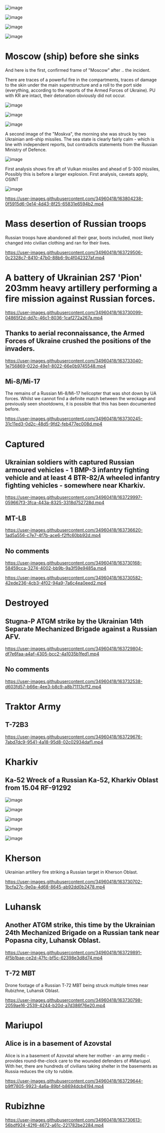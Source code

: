 ![image](https://user-images.githubusercontent.com/34960418/163731303-85e067f0-5f07-434b-b904-5ca1a19d7b69.png)

![image](https://user-images.githubusercontent.com/34960418/163731061-ecff043c-c5d2-4f67-848a-f46356171214.png)

![image](https://user-images.githubusercontent.com/34960418/163731389-e6cc68b0-89f1-4473-9675-303e6f022090.png)

![image](https://user-images.githubusercontent.com/34960418/163734391-afd976ca-f669-41f3-8cc6-ea4eb06114ad.png)


# Moscow (ship) before she sinks

And here is the first, confirmed frame of "Moscow" after .. the incident.

There are traces of a powerful fire in the compartments, traces of damage to the skin under the main superstructure and a roll to the port side (everything, according to the reports of the Armed Forces of Ukraine). PU with KR are intact, their detonation obviously did not occur.

![image](https://user-images.githubusercontent.com/34960418/163734485-7097a542-19a5-4d91-a5e5-5ce0b60f1f94.png)

![image](https://user-images.githubusercontent.com/34960418/163804647-9441f3aa-5d91-48af-9f45-572ea2dcfcda.png)

![image](https://user-images.githubusercontent.com/34960418/163804806-c5fcf3e2-6b1c-4de8-83d2-040471882495.png)


A second image of the "Moskva", the morning she was struck by two Ukrainian anti-ship missiles. The sea state is clearly fairly calm - which is line with independent reports, but contradicts statements from the Russian Ministry of Defence.

![image](https://user-images.githubusercontent.com/34960418/163734930-cb79b8d9-9bc1-41f5-bf8e-6f27e1baf0ef.png)


First analysis shows fire aft of Vulkan missiles and ahead of S-300 missiles, Possibly this is before a larger explosion. First analysis, caveats apply, OSINT

![image](https://user-images.githubusercontent.com/34960418/163804204-7c1c58f8-8763-4e7f-a45a-fc10a8423631.png)


https://user-images.githubusercontent.com/34960418/163804238-0f5915d6-0e14-4d43-8f25-65831e6594b2.mp4



# Mass desertion of Russian troops 

Russian troops have abandoned all their gear, boots included, most likely changed into civilian clothing and ran for their lives.

https://user-images.githubusercontent.com/34960418/163729506-0c2328c7-8410-47b0-88b6-9c4f042327af.mp4


# A battery of Ukrainian 2S7 'Pion' 203mm heavy artillery performing a fire mission against Russian forces.

https://user-images.githubusercontent.com/34960418/163730099-04865f2d-dd7c-46c1-8036-1caf272a267a.mp4


## Thanks to aerial reconnaissance, the Armed Forces of Ukraine crushed the positions of the invaders.

https://user-images.githubusercontent.com/34960418/163733040-1e756869-022d-49e1-8022-66e0b9745548.mp4


## Mi-8/Mi-17

The remains of a Russian Mi-8/Mi-17 helicopter that was shot down by UA forces. Whilst we cannot find a definite match between the wreckage and previously seen shootdowns, it is possible that this has been documented before.

https://user-images.githubusercontent.com/34960418/163730245-31c11ed3-0d2c-48d5-9fd2-feb477ec008d.mp4


# Captured

## Ukrainian soldiers with captured Russian armoured vehicles - 1 BMP-3 infantry fighting vehicle and at least 4 BTR-82/A wheeled infantry fighting vehicles - somewhere near Kharkiv.

https://user-images.githubusercontent.com/34960418/163729997-059667f3-3fca-443a-8325-3318d752728d.mp4


## MT-LB

https://user-images.githubusercontent.com/34960418/163736620-1ad5a556-c7e7-4f7b-ace6-f2ffc60bb92d.mp4


## No comments

https://user-images.githubusercontent.com/34960418/163730168-58459cca-3274-4002-bb9b-9a3f59e9485a.mp4

https://user-images.githubusercontent.com/34960418/163730582-42ede236-4cb3-4f02-94a9-7a6c4ea0eed2.mp4


# Destroyed

## Stugna-P ATGM strike by the Ukrainian 14th Separate Mechanized Brigade against a Russian AFV.

https://user-images.githubusercontent.com/34960418/163729804-df7e6faa-a4af-4305-bcc2-4a1035b1fed1.mp4


## No comments

https://user-images.githubusercontent.com/34960418/163732538-d603fd57-b66e-4ee3-b8c9-a8b71113cff2.mp4




# Traktor Army

## T-72B3

https://user-images.githubusercontent.com/34960418/163729676-7abd7dc9-9541-4a18-95d8-02c02934daf1.mp4


# Kharkiv

## Ka-52 Wreck of a Russian Ka-52, Kharkiv Oblast from 15.04 RF-91292

![image](https://user-images.githubusercontent.com/34960418/163729376-7c0db4f1-a051-43a8-850d-70db21b0ba58.png)

![image](https://user-images.githubusercontent.com/34960418/163729380-772c6732-5486-4760-9198-56e726d0adb7.png)

![image](https://user-images.githubusercontent.com/34960418/163732452-e4300317-2e19-4821-9e1c-2d144371eeb7.png)

![image](https://user-images.githubusercontent.com/34960418/163732431-da0c62a5-84ae-4a1b-9b64-461c61b03d49.png)

![image](https://user-images.githubusercontent.com/34960418/163732435-4eb3e345-6ebd-4457-a03e-1cf3e6b7ce3f.png)




# Kherson

Ukrainian artillery fire striking a Russian target in Kherson Oblast.

https://user-images.githubusercontent.com/34960418/163730702-1bcfa27c-9e0a-4d68-8645-ab92dd0b2478.mp4


# Luhansk

## Another ATGM strike, this time by the Ukrainian 24th Mechanized Brigade on a Russian tank near Popasna city, Luhansk Oblast.

https://user-images.githubusercontent.com/34960418/163729891-4f5b1bae-ce2d-47fc-bf5c-62398e3d8d74.mp4


## T-72 MBT

Drone footage of a Russian T-72 MBT being struck multiple times near Rubizhne, Luhansk Oblast.

https://user-images.githubusercontent.com/34960418/163730798-2059ae16-2539-4244-b20d-a7d386f76e20.mp4


# Mariupol

## Alice is in a basement of Azovstal 

Alice is in a basement of Azovstal where her mother - an army medic - provides round-the-clock care to the wounded defenders of #Mariupol. With her, there are hundreds of civilians taking shelter in the basements as Russia reduces the city to rubble.

https://user-images.githubusercontent.com/34960418/163729644-b9ff7805-9923-4a6a-89bf-b8694dcb4194.mp4


# Rubizhne

https://user-images.githubusercontent.com/34960418/163730613-56bdf924-42f6-4672-a61c-221782be2284.mp4


